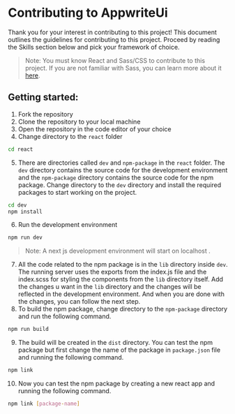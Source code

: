 # Contributing to AppwriteUi
Thank you for your interest in contributing to this project! This document outlines the guidelines for contributing to this project. Proceed by reading the Skills section below and pick your framework of choice.

>Note: You must know React and Sass/CSS to contribute to this project. If you are not familiar with Sass, you can learn more about it [here](https://www.youtube.com/watch?v=akDIJa0AP5c).

## Getting started: 
1. Fork the repository
2. Clone the repository to your local machine
3. Open the repository in the code editor of your choice
4. Change directory to the `react` folder
```bash
cd react
```
5. There are directories called `dev` and `npm-package` in the `react` folder. The `dev` directory contains the source code for the development environment and the `npm-package` directory contains the source code for the npm package. Change directory to the `dev` directory and install the required packages to start working on the project.
```bash
cd dev
npm install
```
6. Run the development environment
```bash
npm run dev
```
> Note: A next js development environment will start on localhost . 
7. All the code related to the npm package is in the `lib` directory inside `dev`. The running server uses the exports from the index.js file  and the index.scss for styling the components from the `lib` directory itself. Add the changes u want in the `lib` directory and the changes will be reflected in the development environment. And when you are done with the changes, you can follow the next step.
8. To build the npm package, change directory to the `npm-package` directory and run the following command.
```bash
npm run build
```
9. The build will be created in the `dist` directory. You can test the npm package but first change the name of the package in `package.json` file  and running the following command.
```bash
npm link  
``` 
10. Now you can test the npm package by creating a new react app and running the following command.
```bash
npm link [package-name]
```



